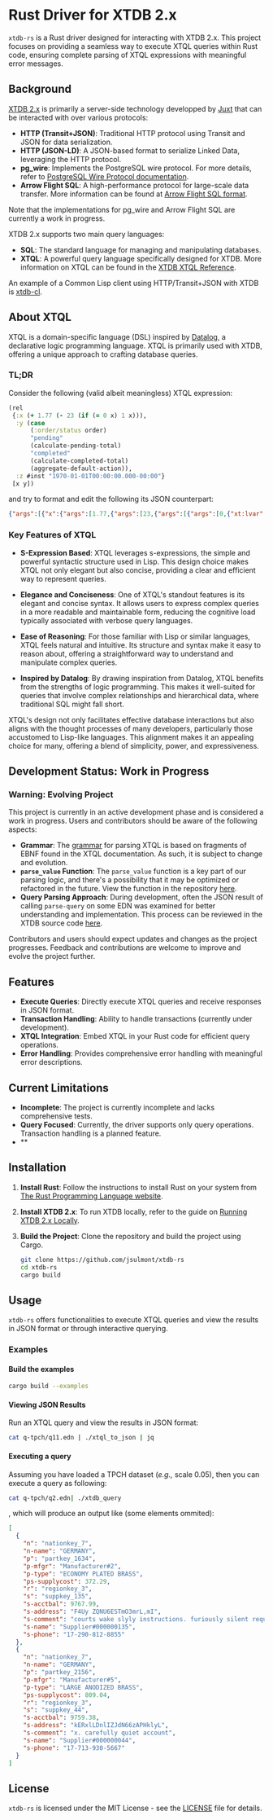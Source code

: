 # Rust Driver for XTDB 2.x

`xtdb-rs` is a Rust driver designed for interacting with XTDB 2.x. This project focuses on providing a seamless way to execute XTQL queries within Rust code, ensuring complete parsing of XTQL expressions with meaningful error messages.

## Background

[XTDB 2.x](https://xtdb.com/v2) is primarily a server-side technology developped by [Juxt](https://www.juxt.pro) that can be interacted with over various protocols:

- **HTTP (Transit+JSON)**: Traditional HTTP protocol using Transit and JSON for data serialization.
- **HTTP (JSON-LD)**: A JSON-based format to serialize Linked Data, leveraging the HTTP protocol.
- **pg_wire**: Implements the PostgreSQL wire protocol. For more details, refer to [PostgreSQL Wire Protocol documentation](https://www.postgresql.org/docs/current/protocol.html).
- **Arrow Flight SQL**: A high-performance protocol for large-scale data transfer. More information can be found at [Arrow Flight SQL format](https://arrow.apache.org/docs/format/FlightSql.html).

Note that the implementations for pg_wire and Arrow Flight SQL are currently a work in progress.

XTDB 2.x supports two main query languages:

- **SQL**: The standard language for managing and manipulating databases.
- **XTQL**: A powerful query language specifically designed for XTDB. More information on XTQL can be found in the [XTDB XTQL Reference](https://docs.xtdb.com/reference/main.html).

An example of a Common Lisp client using HTTP/Transit+JSON with XTDB is [xtdb-cl](https://github.com/jsulmont/xtdb-cl).

## About XTQL

XTQL is a domain-specific language (DSL) inspired by [Datalog](https://en.wikipedia.org/wiki/Datalog), a declarative logic programming language. XTQL is primarily used with XTDB, offering a unique approach to crafting database queries.

### TL;DR
Consider the following (valid albeit meaningless) XTQL expression:

```clojure
(rel
 {:x (+ 1.77 (- 23 (if (= 0 x) 1 x))),
  :y (case
      (:order/status order)
      "pending"
      (calculate-pending-total)
      "completed"
      (calculate-completed-total)
      (aggregate-default-action)),
  :z #inst "1970-01-01T00:00:00.000-00:00"}
 [x y])
```
and try to format and edit the following its JSON counterpart:

```json
{"args":[{"x":{"args":[1.77,{"args":[23,{"args":[{"args":[0,{"xt:lvar":"x"}],"xt:call":"="},1,{"xt:lvar":"x"}],"xt:call":"if"}],"xt:call":"-"}],"xt:call":"+"},"y":{"args":[{"args":[{"xt:lvar":"order"}],"xt:call":"order/status"},"pending",{"args":[],"xt:call":"calculate-pending-total"},"completed",{"args":[],"xt:call":"calculate-completed-total"},{"args":[],"xt:call":"aggregate-default-action"}],"xt:call":"case"},"z":{"@type":"xt:instant","@value":"1970-01-01"}},[{"xt:lvar":"x"},{"xt:lvar":"y"}]],"xt:call":"rel"}
```


### Key Features of XTQL

- **S-Expression Based**: XTQL leverages s-expressions, the simple and powerful syntactic structure used in Lisp. This design choice makes XTQL not only elegant but also concise, providing a clear and efficient way to represent queries.

- **Elegance and Conciseness**: One of XTQL's standout features is its elegant and concise syntax. It allows users to express complex queries in a more readable and maintainable form, reducing the cognitive load typically associated with verbose query languages.

- **Ease of Reasoning**: For those familiar with Lisp or similar languages, XTQL feels natural and intuitive. Its structure and syntax make it easy to reason about, offering a straightforward way to understand and manipulate complex queries.

- **Inspired by Datalog**: By drawing inspiration from Datalog, XTQL benefits from the strengths of logic programming. This makes it well-suited for queries that involve complex relationships and hierarchical data, where traditional SQL might fall short.

XTQL's design not only facilitates effective database interactions but also aligns with the thought processes of many developers, particularly those accustomed to Lisp-like languages. This alignment makes it an appealing choice for many, offering a blend of simplicity, power, and expressiveness.


## Development Status: Work in Progress

### Warning: Evolving Project

This project is currently in an active development phase and is considered a work in progress. Users and contributors should be aware of the following aspects:

- **Grammar**: The [grammar](src/xtql/pest/xtql.pest) for parsing XTQL is based on fragments of EBNF found in the XTQL documentation. As such, it is subject to change and evolution. 
- **`parse_value` Function**: The `parse_value` function is a key part of our parsing logic, and there's a possibility that it may be optimized or refactored in the future. View the function in the repository [here](src/xtql/parse.rs#L70).
- **Query Parsing Approach**: During development, often the JSON result of calling `parse-query` on some EDN was examined for better understanding and implementation. This process can be reviewed in the XTDB source code [here](https://github.com/xtdb/xtdb/blob/2.x/api/src/main/clojure/xtdb/xtql/edn.clj#L19).

Contributors and users should expect updates and changes as the project progresses. Feedback and contributions are welcome to improve and evolve the project further.


## Features

- **Execute Queries**: Directly execute XTQL queries and receive responses in JSON format.
- **Transaction Handling**: Ability to handle transactions (currently under development).
- **XTQL Integration**: Embed XTQL in your Rust code for efficient query operations.
- **Error Handling**: Provides comprehensive error handling with meaningful error descriptions.

## Current Limitations

- **Incomplete**: The project is currently incomplete and lacks comprehensive tests.
- **Query Focused**: Currently, the driver supports only query operations. Transaction handling is a planned feature.
- **

## Installation

1. **Install Rust**: Follow the instructions to install Rust on your system from [The Rust Programming Language website](https://www.rust-lang.org/learn/get-started).
2. **Install XTDB 2.x**: To run XTDB locally, refer to the guide on [Running XTDB 2.x Locally](https://docs.xtdb.com/intro/getting-started).
3. **Build the Project**: Clone the repository and build the project using Cargo.

    ```bash
    git clone https://github.com/jsulmont/xtdb-rs
    cd xtdb-rs
    cargo build
    ```

## Usage

`xtdb-rs` offers functionalities to execute XTQL queries and view the results in JSON format or through interactive querying.

### Examples

#### Build the examples
```bash
cargo build --examples
```

#### Viewing JSON Results

Run an XTQL query and view the results in JSON format:

```bash
cat q-tpch/q11.edn | ./xtql_to_json | jq
```

#### Executing a query

Assuming you have loaded a TPCH dataset (_e.g.,_ scale 0.05), then you can execute a query as following:

```bash
cat q-tpch/q2.edn| ./xtdb_query
```
, which will produce an output like (some elements ommited):
```json
[
  {
    "n": "nationkey_7",
    "n-name": "GERMANY",
    "p": "partkey_1634",
    "p-mfgr": "Manufacturer#2",
    "p-type": "ECONOMY PLATED BRASS",
    "ps-supplycost": 372.29,
    "r": "regionkey_3",
    "s": "suppkey_135",
    "s-acctbal": 9767.99,
    "s-address": "F4Uy ZQNU6ESTmO3mrL,mI",
    "s-comment": "courts wake slyly instructions. furiously silent requests cajol",
    "s-name": "Supplier#000000135",
    "s-phone": "17-290-812-8855"
  },
  {
    "n": "nationkey_7",
    "n-name": "GERMANY",
    "p": "partkey_2156",
    "p-mfgr": "Manufacturer#5",
    "p-type": "LARGE ANODIZED BRASS",
    "ps-supplycost": 809.04,
    "r": "regionkey_3",
    "s": "suppkey_44",
    "s-acctbal": 9759.38,
    "s-address": "kERxlLDnlIZJdN66zAPHklyL",
    "s-comment": "x. carefully quiet account",
    "s-name": "Supplier#000000044",
    "s-phone": "17-713-930-5667"
  }
]
```





## License

`xtdb-rs` is licensed under the MIT License - see the [LICENSE](LICENSE) file for details.

